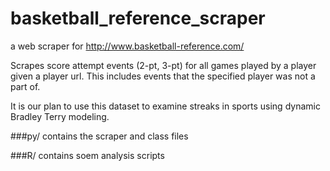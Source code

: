 # basketball_reference_scraper

a web scraper for http://www.basketball-reference.com/

Scrapes score attempt events (2-pt, 3-pt) for all games played by a player given a player url.
This includes events that the specified player was not a part of.

It is our plan to use this dataset to examine streaks in sports using dynamic Bradley Terry modeling.

###py/ contains the scraper and class files

###R/ contains soem analysis scripts